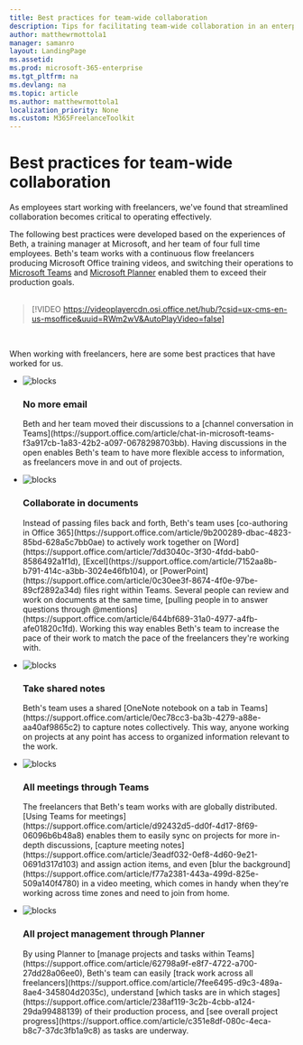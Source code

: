 ```yaml
---
title: Best practices for team-wide collaboration 
description: Tips for facilitating team-wide collaboration in an enterprise freelance program.
author: matthewrmottola1
manager: samanro
layout: LandingPage
ms.assetid: 
ms.prod: microsoft-365-enterprise
ms.tgt_pltfrm: na
ms.devlang: na
ms.topic: article
ms.author: matthewrmottola1
localization_priority: None 
ms.custom: M365FreelanceToolkit
---
```

Best practices for team-wide collaboration
==========================================

As employees start working with freelancers, we've found that streamlined collaboration becomes critical to operating effectively.

The following best practices were developed based on the experiences of Beth, a training manager at Microsoft, and her team of four full time employees. Beth's team works with a continuous flow freelancers producing Microsoft Office training videos, and switching their operations to [Microsoft Teams](https://products.office.com/microsoft-teams/) and [Microsoft Planner](https://products.office.com/business/task-management-software) enabled them to exceed their production goals.
<br><br>

> [!VIDEO https://videoplayercdn.osi.office.net/hub/?csid=ux-cms-en-us-msoffice&uuid=RWm2wV&AutoPlayVideo=false]

<br>

When working with freelancers, here are some best practices that have worked for us.
<ul class="panelContent cardsJ">
    <li>
        <div class="cardSize">
            <div class="cardPadding">
                <div class="card">
                    <div class="cardImageOuter">
                        <div class="cardImage">
                            <img src="https://docs.microsoft.com/en-us/office/media/icons/blocks-blue.svg" alt="blocks" />
                        </div>
                    </div>
                    <div class="cardText">
                        <h3>No more email</h3>
                        <p>Beth and her team moved their discussions to a [channel conversation in Teams](https://support.office.com/article/chat-in-microsoft-teams-f3a917cb-1a83-42b2-a097-0678298703bb). Having discussions in the open enables Beth's team to have more flexible access to information, as freelancers move in and out of projects.</p>
                    </div>
                </div>
            </div>
        </div>
    </li>
    <li>
        <div class="cardSize">
            <div class="cardPadding">
                <div class="card">
                    <div class="cardImageOuter">
                        <div class="cardImage">
                            <img src="https://docs.microsoft.com/en-us/office/media/icons/blocks-blue.svg" alt="blocks" />
                        </div>
                    </div>
                    <div class="cardText">
                        <h3>Collaborate in documents</h3>
                        <p>Instead of passing files back and forth, Beth's team uses [co-authoring in Office 365](https://support.office.com/article/9b200289-dbac-4823-85bd-628a5c7bb0ae) to actively work together on [Word](https://support.office.com/article/7dd3040c-3f30-4fdd-bab0-8586492a1f1d), [Excel](https://support.office.com/article/7152aa8b-b791-414c-a3bb-3024e46fb104), or [PowerPoint](https://support.office.com/article/0c30ee3f-8674-4f0e-97be-89cf2892a34d) files right within Teams. Several people can review and work on documents at the same time, [pulling people in to answer questions through @mentions](https://support.office.com/article/644bf689-31a0-4977-a4fb-afe01820c1fd). Working this way enables Beth's team to increase the pace of their work to match the pace of the freelancers they're working with.</p>
                    </div>
                </div>
            </div>
        </div>
    </li>
    <li>
        <div class="cardSize">
            <div class="cardPadding">
                <div class="card">
                    <div class="cardImageOuter">
                        <div class="cardImage">
                            <img src="https://docs.microsoft.com/en-us/office/media/icons/blocks-blue.svg" alt="blocks" />
                        </div>
                    </div>
                    <div class="cardText">
                        <h3>Take shared notes</h3>
                        <p>Beth's team uses a shared [OneNote notebook on a tab in Teams](https://support.office.com/article/0ec78cc3-ba3b-4279-a88e-aa40af9865c2) to capture notes collectively. This way, anyone working on projects at any point has access to organized information relevant to the work.</p>
                    </div>
                </div>
            </div>
        </div>
    </li>
    <li>
        <div class="cardSize">
            <div class="cardPadding">
                <div class="card">
                    <div class="cardImageOuter">
                        <div class="cardImage">
                            <img src="https://docs.microsoft.com/en-us/office/media/icons/blocks-blue.svg" alt="blocks" />
                        </div>
                    </div>
                    <div class="cardText">
                        <h3>All meetings through Teams</h3>
                        <p>The freelancers that Beth's team works with are globally distributed. [Using Teams for meetings](https://support.office.com/article/d92432d5-dd0f-4d17-8f69-06096b6b48a8) enables them to easily sync on projects for more in-depth discussions, [capture meeting notes](https://support.office.com/article/3eadf032-0ef8-4d60-9e21-0691d317d103) and assign action items, and even [blur the background](https://support.office.com/article/f77a2381-443a-499d-825e-509a140f4780) in a video meeting, which comes in handy when they're working across time zones and need to join from home.</p>
                    </div>
                </div>
            </div>
        </div>
    </li>
    <li>
        <div class="cardSize">
            <div class="cardPadding">
                <div class="card">
                    <div class="cardImageOuter">
                        <div class="cardImage">
                            <img src="https://docs.microsoft.com/en-us/office/media/icons/blocks-blue.svg" alt="blocks" />
                        </div>
                    </div>
                    <div class="cardText">
                        <h3>All project management through Planner</h3>
                        <p>By using Planner to [manage projects and tasks within Teams](https://support.office.com/article/62798a9f-e8f7-4722-a700-27dd28a06ee0), Beth's team can easily [track work across all freelancers](https://support.office.com/article/7fee6495-d9c3-489a-8ae4-345804d2035c), understand [which tasks are in which stages](https://support.office.com/article/238af119-3c2b-4cbb-a124-29da99488139) of their production process, and [see overall project progress](https://support.office.com/article/c351e8df-080c-4eca-b8c7-37dc3fb1a9c8) as tasks are underway.</p>
                    </div>
                </div>
            </div>
        </div>
    </li>
</ul>